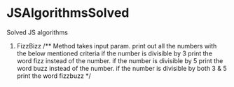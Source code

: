 # JSAlgorithmsSolved
Solved JS algorithms
1) FizzBizz
/**
 Method takes input param. 
 print out all the numbers with the below mentioned criteria 
 if the number is divisible by 3 print the word fizz instead of the number. 
 if the number is divisible by 5 print the word buzz instead of the number. 
 if the number is divisible by both 3 & 5 print the word fizzbuzz
 */
